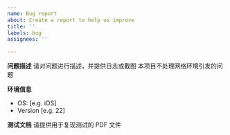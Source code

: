 ```yaml
---
name: Bug report
about: Create a report to help us improve
title: ''
labels: bug
assignees: ''

---
```


**问题描述**
请对问题进行描述，并提供日志或截图
本项目不处理网络环境引发的问题

**环境信息**
 - OS: [e.g. iOS]
 - Version [e.g. 22]

**测试文档**
请提供用于复现测试的 PDF 文件

